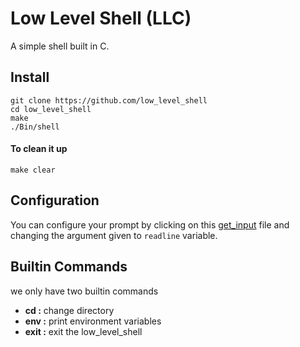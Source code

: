 # Low Level Shell (LLC)
A simple shell built in C.
## Install

```
git clone https://github.com/low_level_shell
cd low_level_shell
make
./Bin/shell

```
#### To clean it up
```
make clear
```

## Configuration
You can configure your prompt by clicking on this [get_input](./src/get_input) file and changing the argument given to `readline` variable.

## Builtin Commands

we only have two builtin commands
- **cd :** change directory
- **env :** print environment variables
- **exit :** exit the low_level_shell

